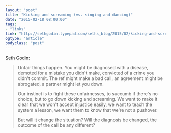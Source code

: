 ```yaml
---
layout: "post"
title: "Kicking and screaming (vs. singing and dancing)"
date: "2015-02-18 08:00:00"
tags: 
- "links"
link: "http://sethgodin.typepad.com/seths_blog/2015/02/kicking-and-screaming-vs-singing-and-dancing.html"
ogtype: "article"
bodyclass: "post"
---
```


Seth Godin:

> Unfair things happen. You might be diagnosed with a disease, demoted for a mistake you didn't make, convicted of a crime you didn't commit. The ref might make a bad call, an agreement might be abrogated, a partner might let you down.
> 
> Our instinct is to fight these unfairnesses, to succumb if there's no choice, but to go down kicking and screaming. We want to make it clear that we won't accept injustice easily, we want to teach the system a lesson, we want them to know that we're not a pushover.
> 
> But will it change the situation? Will the diagnosis be changed, the outcome of the call be any different?